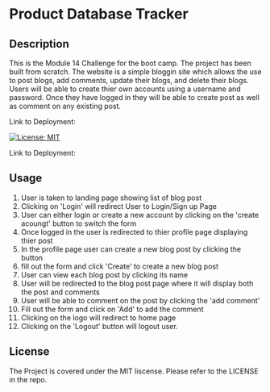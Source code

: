 # Product Database Tracker

## Description

This is the Module 14 Challenge for the boot camp. The project has been built from scratch. The website is a simple bloggin site which allows the use to post blogs, add comments, update their blogs, and delete their blogs. Users will be able to create thier own accounts using a username and password. Once they have logged in they will be able to create post as well as comment on any existing post.

Link to Deployment: 

[![License: MIT](https://img.shields.io/badge/License-MIT-yellow.svg)](https://opensource.org/licenses/MIT)

Link to Deployment: 

## Usage

1. User is taken to landing page showing list of blog post
2. Clicking on 'Login' will redirect User to Login/Sign up Page
3. User can either login or create a new account by clicking on the 'create acoungt' button to switch the form
4. Once logged in the user is redirected to thier profile page displaying thier post 
5. In the profile page user can create a new blog post by clicking the button
6. fill out the form and click 'Create' to create a new blog post
7. User can view each blog post by clicking its name
8. User will be redirected to the blog post page where it will display both the post and comments
9. User will be able to comment on the post by clicking the 'add comment' 
10. Fill out the form and click on 'Add' to add the comment
11. Clicking on the logo will redirect to home page
12. Clicking on the 'Logout' button will logout user.

## License
 
The Project is covered under the MIT liscense. Please refer to the LICENSE in the repo.
